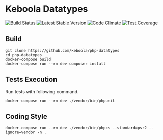 # Keboola Datatypes
[![Build Status](https://travis-ci.org/keboola/php-datatypes.svg)](https://travis-ci.org/keboola/php-datatypes)
[![Latest Stable Version](https://poser.pugx.org/keboola/php-datatypes/version)](https://packagist.org/packages/keboola/php-datatypes)
[![Code Climate](https://codeclimate.com/github/keboola/php-datatypes/badges/gpa.svg)](https://codeclimate.com/github/keboola/php-datatypes)
[![Test Coverage](https://codeclimate.com/github/keboola/php-datatypes/badges/coverage.svg)](https://codeclimate.com/github/keboola/php-datatypes/coverage)

## Build

```
git clone https://github.com/keboola/php-datatypes
cd php-datatypes
docker-compose build
docker-compose run --rm dev composer install
```

## Tests Execution
Run tests with following command.

```
docker-compose run --rm dev ./vendor/bin/phpunit
```

## Coding Style

```
docker-compose run --rm dev ./vendor/bin/phpcs --standard=psr2 --ignore=vendor -n .
```
